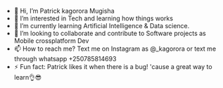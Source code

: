 - 👋 Hi, I’m Patrick kagorora Mugisha
- 👀 I’m interested in Tech and learning how things works
- 🌱 I’m currently learning Artificial Intelligence & Data science.
- 💞️ I’m looking to collaborate and contribute to Software projects as Mobile crossplatform Dev
- 📫 How to reach me? Text me on Instagram as @_kagorora or text me through whatsapp +250785814693
- ⚡ Fun fact: Patrick likes it when there is a bug! 'cause a great way to learn👌😎

<!---
kpyourgeek/kpyourgeek is a ✨ special ✨ repository because its `README.md` (this file) appears on your GitHub profile.
You can click the Preview link to take a look at your changes.
--->
